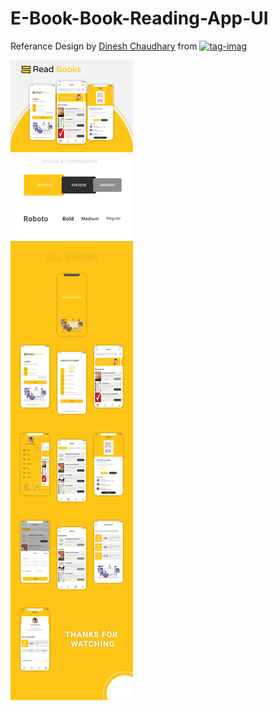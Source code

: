 # E-Book-Book-Reading-App-UI

Referance Design by [Dinesh Chaudhary](https://www.uplabs.com/posts/e-book-book-reading-app) from [![tag-imag](https://www.uplabs.com/logos/uplabs/default--color.svg)](https://dribbble.com)

![myimage-alt-tag](https://github.com/ravi84184/E-Book-Book-Reading-App-UI/blob/master/screenshort/a2673e80149819.5cd9583a819d0.png)

